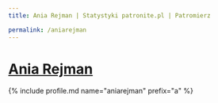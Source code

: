 ```yaml
---
title: Ania Rejman | Statystyki patronite.pl | Patromierz

permalink: /aniarejman
---
```


# [Ania Rejman](https://patronite.pl/aniarejman)

{% include profile.md name="aniarejman" prefix="a" %}
